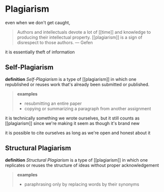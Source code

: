 # Plagiarism

even when we don't get caught,

> Authors and intellectuals devote a lot of [[time]] and knowledge to producing their intellectual property. [[plagiarism]] is a sign of disrespect to those authors. &mdash; Gefen

it is essentially theft of information

## Self-Plagiarism

**definition** _Self-Plagiarism_ is a type of [[plagiarism]] in which one republished or reuses work that's already been submitted or published.

> **examples**
>
> - resubmitting an entire paper
> - copying or summarizing a paragraph from another assignment

it is technically something we wrote ourselves, but it still counts as [[plagiarism]] since we're making it seem as though it's brand new

it is possible to cite ourselves as long as we're open and honest about it

## Structural Plagiarism

**definition** _Structural Plagiarism_ is a type of [[plagiarism]] in which one replicates or reuses the structure of ideas without proper acknowledgement

> **examples**
>
> - paraphrasing only by replacing words by their synonyms
